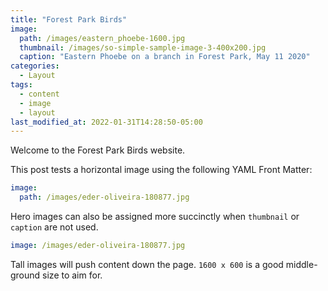 ```yaml
---
title: "Forest Park Birds"
image: 
  path: /images/eastern_phoebe-1600.jpg
  thumbnail: /images/so-simple-sample-image-3-400x200.jpg
  caption: "Eastern Phoebe on a branch in Forest Park, May 11 2020"
categories:
  - Layout
tags:
  - content
  - image
  - layout
last_modified_at: 2022-01-31T14:28:50-05:00
---
```


Welcome to the Forest Park Birds website.

This post tests a horizontal image using the following YAML Front Matter:

```yaml
image:
  path: /images/eder-oliveira-180877.jpg
```

Hero images can also be assigned more succinctly when `thumbnail` or `caption` are not used.

```yaml
image: /images/eder-oliveira-180877.jpg
```

Tall images will push content down the page. `1600 x 600` is a good middle-ground size to aim for.


